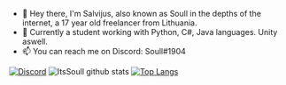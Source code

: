 - 👋 Hey there, I'm Salvijus, also known as Soull in the depths of the internet, a 17 year old freelancer from Lithuania.
- 👀 Currently a student working with Python, C#, Java languages. Unity aswell.
- 📫 You can reach me on Discord: Soull#1904

[![Discord](https://lanyard.cnrad.dev/api/712192622252523561)](https://discord.com/users/712192622252523561)
![ItsSoull github stats](https://github-readme-stats.vercel.app/api?username=ItsSoull&show_icons=true&theme=radical)
[![Top Langs](https://github-readme-stats.vercel.app/api/top-langs/?username=ItsSoull&layout=compact&theme=radical)](https://github.com/anuraghazra/github-readme-stats)
